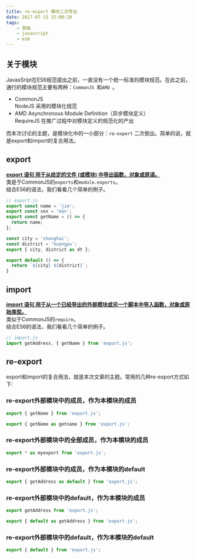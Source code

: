 ```yaml
---
title: re-export 模块二次导出
date: 2017-07-15 15:00:20
tags:
	- 草稿
	- javascript
	- es6
---
```


## 关于模块
JavasSript在ES6规范提出之前，一直没有一个统一标准的模块规范。在此之前，通行的模块规范主要有两种：`CommonJS `和`AMD `。

  
- CommonJS  
	NodeJS 采用的模块化规范  
- AMD Asynchronous Module Definition（异步模块定义）  
	RequireJS 在推广过程中对模块定义的规范化的产出  


而本次讨论的主题，是模块化中的一小部分：`re-export` 二次倒出。简单的说，就是export和import的复合用法。

<!--more-->

## export
__[export 语句 用于从给定的文件 (或模块) 中导出函数，对象或原语。](https://developer.mozilla.org/zh-CN/docs/Web/JavaScript/Reference/Statements/export)__  
类是于CommonJS的`exports`和`module.exports`。  
结合ES6的语法，我们看看几个简单的例子。

```javascript
// export.js
export const name = 'jim';
export const sex = 'man';
export const getName = () => {
  return name;
};

const city = 'shanghai';
const district = 'huangpu';
export { city, district as dt };

export default () => {
  return `${city} ${district}`;
}
```

## import
__[import 语句 用于从一个已经导出的外部模块或另一个脚本中导入函数，对象或原始类型。](https://developer.mozilla.org/zh-CN/docs/Web/JavaScript/Reference/Statements/import)__  
类似于CommonJS的`require`。  
结合ES6的语法，我们看看几个简单的例子。

```javascript
// import.js
import getAddress, { getName } from 'export.js';
```

## re-export
export和import的复合用法，就是本次文章的主题。常用的几种re-export方式如下:  

### re-export外部模块中的成员，作为本模块的成员

```javascript
export { getName } from 'export.js';

export { getName as getname } from 'export.js';
```

### re-export外部模块中的全部成员，作为本模块的成员
```javascript
export * as myexport from 'export.js';
```

### re-export外部模块中的成员，作为本模块的default
```javascript
export { getAddress as default } from 'export.js';

```

### re-export外部模块中的default，作为本模块的成员
```javascript
export getAddress from 'export.js';

export { default as getAddress } from 'export.js';

```

### re-export外部模块中的default，作为本模块的default
```javascript
export { default } from 'export.js';

```












